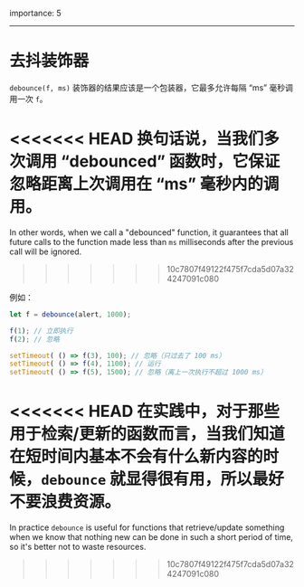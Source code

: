 importance: 5

---

# 去抖装饰器

`debounce(f, ms)` 装饰器的结果应该是一个包装器，它最多允许每隔 “ms” 毫秒调用一次 `f`。

<<<<<<< HEAD
换句话说，当我们多次调用 “debounced” 函数时，它保证忽略距离上次调用在 “ms” 毫秒内的调用。
=======
In other words, when we call a "debounced" function, it guarantees that all future calls to the function made less than `ms` milliseconds after the previous call will be ignored.
>>>>>>> 10c7807f49122f475f7cda5d07a324247091c080

例如：

```js no-beautify
let f = debounce(alert, 1000);

f(1); // 立即执行
f(2); // 忽略

setTimeout( () => f(3), 100); // 忽略（只过去了 100 ms）
setTimeout( () => f(4), 1100); // 运行
setTimeout( () => f(5), 1500); // 忽略（离上一次执行不超过 1000 ms）
```

<<<<<<< HEAD
在实践中，对于那些用于检索/更新的函数而言，当我们知道在短时间内基本不会有什么新内容的时候，`debounce` 就显得很有用，所以最好不要浪费资源。
=======
In practice `debounce` is useful for functions that retrieve/update something when we know that nothing new can be done in such a short period of time, so it's better not to waste resources.
>>>>>>> 10c7807f49122f475f7cda5d07a324247091c080
